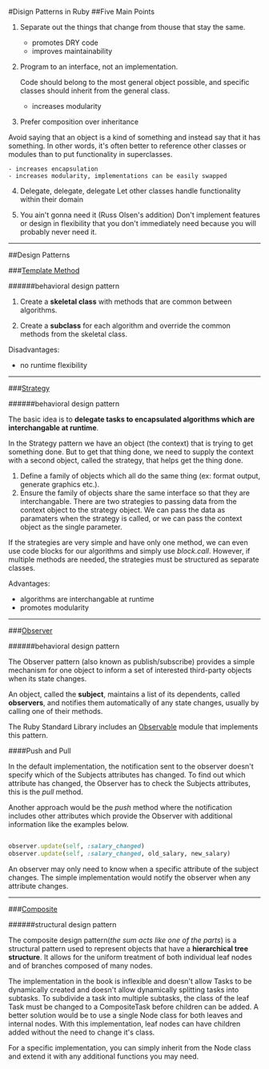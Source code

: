 #Disign Patterns in Ruby
##Five Main Points

1. Separate out the things that change from thouse that stay the same.

    - promotes DRY code
    - improves maintainability

2. Program to an interface, not an implementation.

   Code should belong to the most general object possible, and specific classes should inherit from the general class.
    - increases modularity

3. Prefer composition over inheritance

  Avoid saying that an object is a kind of something and instead say that it has something. In other words, it's often better to reference other classes or modules than to put functionality in superclasses.

    - increases encapsulation
    - increases modularity, implementations can be easily swapped

4. Delegate, delegate, delegate Let other classes handle functionality within their domain

5. You ain't gonna need it (Russ Olsen's addition)
   Don't implement features or design in flexibility that you don't immediately need because you will probably never need it.

***

##Design Patterns

###[Template Method](https://github.com/DemidenkoAndrey/Design-Pattern-in-Ruby/tree/master/template_method)

######behavioral design pattern

1. Create a **skeletal class** with methods that are common between algorithms.

2. Create a **subclass** for each algorithm and override the common methods from the skeletal class.

Disadvantages:

  - no runtime flexibility

***

###[Strategy](https://github.com/DemidenkoAndrey/Design-Pattern-in-Ruby/tree/master/strategy)

######behavioral design pattern

The basic idea is to **delegate tasks to encapsulated algorithms which are interchangable at runtime**.

In the Strategy pattern we have an object (the context) that is trying to get something done. But to get that thing done, we need to supply the context with a second object, called the strategy, that helps get the thing done.

1. Define a family of objects which all do the same thing (ex: format output, generate graphics etc.).
2. Ensure the family of objects share the same interface so that they are interchangable.
There are two strategies to passing data from the context object to the strategy object. We can pass the data as paramaters when the strategy is called, or we can pass the context object as the single parameter.

If the strategies are very simple and have only one method, we can even use code blocks for our algorithms and simply use *block.call*. However, if multiple methods are needed, the strategies must be structured as separate classes.

Advantages:

- algorithms are interchangable at runtime
- promotes modularity

***

###[Observer](https://github.com/DemidenkoAndrey/Design-Pattern-in-Ruby/tree/master/observer)

######behavioral design pattern

The Observer pattern (also known as publish/subscribe) provides a simple mechanism for one object to inform a set of interested third-party objects when its state changes.

An object, called the **subject**, maintains a list of its dependents, called **observers**, and notifies them automatically of any state changes, usually by calling one of their methods.

The Ruby Standard Library includes an [Observable](http://ruby-doc.org/stdlib-2.2.3/libdoc/observer/rdoc/Observable.html) module that implements this pattern.

####Push and Pull

In the default implementation, the notification sent to the observer doesn't specify which of the Subjects attributes has changed. To find out which attribute has changed, the Observer has to check the Subjects attributes, this is the *pull* method.

Another approach would be the *push* method where the notification includes other attributes which provide the Observer with additional information like the examples below.

```ruby

observer.update(self, :salary_changed)
observer.update(self, :salary_changed, old_salary, new_salary)

```

An observer may only need to know when a specific attribute of the subject changes. The simple implementation would notify the observer when any attribute changes.

***

###[Composite](https://github.com/DemidenkoAndrey/Design-Pattern-in-Ruby/tree/master/composite)

######structural design pattern

The composite design pattern(*the sum acts like one of the parts*) is a structural pattern used to represent objects that have a **hierarchical tree structure**. It allows for the uniform treatment of both individual leaf nodes and of branches composed of many nodes.

The implementation in the book is inflexible and doesn't allow Tasks to be dynamically created and doesn't allow dynamically splitting tasks into subtasks. To subdivide a task into multiple subtasks, the class of the leaf Task must be changed to a CompositeTask before children can be added. A better solution would be to use a single Node class for both leaves and internal nodes. With this implementation, leaf nodes can have children added without the need to change it's class.

For a specific implementation, you can simply inherit from the Node class and extend it with any additional functions you may need.
